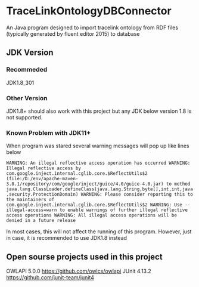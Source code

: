 # TraceLinkOntologyDBConnector
 An Java program designed to import tracelink ontology from RDF files (typically generated by fluent editor 2015) to database
## JDK Version
### Recommeded
 JDK1.8_301
### Other Version
 JDK1.8+ should also work with this project but any JDK below version 1.8 is not supported.
### Known Problem with JDK11+
 When program was stared several warning messages will pop up like lines below

`WARNING: An illegal reflective access operation has occurred
WARNING: Illegal reflective access by com.google.inject.internal.cglib.core.$ReflectUtils$2 (file:/D:/env/apache-maven-3.8.1/repository/com/google/inject/guice/4.0/guice-4.0.jar) to method java.lang.ClassLoader.defineClass(java.lang.String,byte[],int,int,java.security.ProtectionDomain)
WARNING: Please consider reporting this to the maintainers of com.google.inject.internal.cglib.core.$ReflectUtils$2
WARNING: Use --illegal-access=warn to enable warnings of further illegal reflective access operations
WARNING: All illegal access operations will be denied in a future release`

In most cases, this will not affect the running of this program. However, just in case, it is recommended to use JDK1.8 instead
## Open sourse projects used in this project
OWLAPI 5.0.0    https://github.com/owlcs/owlapi
JUnit 4.13.2    https://github.com/junit-team/junit4